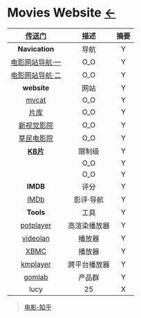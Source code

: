 <style type="text/css">
#content {margin-left: 5%;}
</style>

<script src="../../js/JQuery/jquery.min.js" type="text/javascript"></script>
<script type="text/javascript" charset="utf-8">
  // Creating custom :external selector
  $.expr[':'].external = function(obj){
      return !obj.href.match(/^mailto\:/)
              && (obj.hostname != location.hostname);
  };    
  
  $(function(){
    // Add 'external' CSS class to all external links
    $('a:external').addClass('external');

    // turn target into target=_blank for elements w external class
    $(".external").attr('target','_blank');

  })
</script>

# Movies Website [←](../index.md)

| [传送门](../../navigation.md#sp) | 描述 | 摘要 |
|:---:|:---:|:---:|
| __Navication__ | 导航 | Y |
| [电影网站导航·一](http://www.ziyuangou.com/tag/zaixiandianying/) | O_O | Y |
| [电影网站导航·二](http://www.staycu.com/archives/237) | O_O | Y |
| __website__ | 网站 | Y |
| [mvcat](http://www.mvcat.com) | O_O | Y |
| [片库](https://www.pianku.me/tv/wNiNWarFDM.html) | O_O | Y |
| [新视觉影院](https://www.ixinshijue.com/) | O_O | Y |
| [草民电影院](https://www.cmdy2020.com/kongbupian.html) | O_O | Y |
| __[KB](http://www.5kb000.com/)[片](http://wap.5kb000.com/)__ | 限制级 | Y |
| []() | O_O | Y |
| []() | O_O | Y |
| __IMDB__ | 评分 | Y |
| [IMDb](https://www.imdb.com/) | 影评·导航 | Y |
| __Tools__ | 工具 | Y |
| [potplayer](https://potplayer.daum.net/?lang=zh_CN) | 高渲染播放器 | Y |
| [videolan](https://www.videolan.org/index.zh.html) | 播放器 | Y |
| [XBMC](https://kodi.tv/download/) | 播放器 | Y |
| [kmplayer](https://www.kmplayer.com/home) | 跨平台播放器 | Y |
| [gomlab](https://www.gomlab.com/download/) | 产品群 | Y |
| lucy | 25 | X |

> [电影-知乎](https://zhuanlan.zhihu.com/p/34028598)
